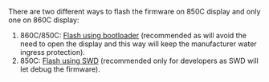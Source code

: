 There are two different ways to flash the firmware on 850C display and
only one on 860C display:

1.  860C/850C: [Flash using
    bootloader](Flash_the_firmware_on_860C_850C_using_bootloader "wikilink")
    (recommended as will avoid the need to open the display and this way
    will keep the manufacturer water ingress protection).
2.  850C: [Flash using
    SWD](Flash_the_firmware_on_850C_using_SWD "wikilink") (recommended
    only for developers as SWD will let debug the firmware).

